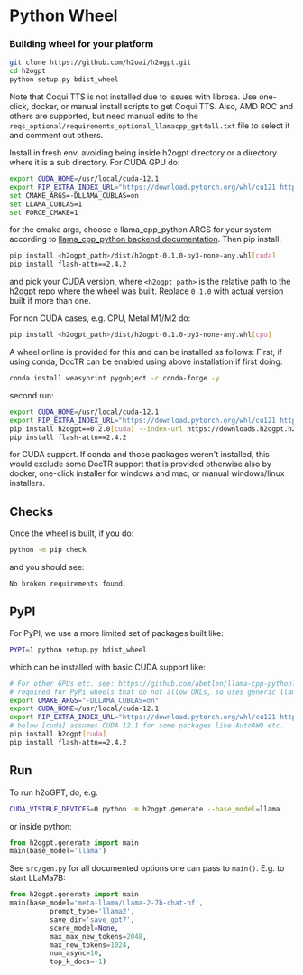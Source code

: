 # Python Wheel

### Building wheel for your platform

```bash
git clone https://github.com/h2oai/h2ogpt.git
cd h2ogpt
python setup.py bdist_wheel
```
Note that Coqui TTS is not installed due to issues with librosa.  Use one-click, docker, or manual install scripts to get Coqui TTS.  Also, AMD ROC and others are supported, but need manual edits to the `reqs_optional/requirements_optional_llamacpp_gpt4all.txt` file to select it and comment out others.

Install in fresh env, avoiding being inside h2ogpt directory or a directory where it is a sub directory.  For CUDA GPU do:
```bash
export CUDA_HOME=/usr/local/cuda-12.1
export PIP_EXTRA_INDEX_URL="https://download.pytorch.org/whl/cu121 https://huggingface.github.io/autogptq-index/whl/cu121"
set CMAKE_ARGS=-DLLAMA_CUBLAS=on
set LLAMA_CUBLAS=1
set FORCE_CMAKE=1
```
for the cmake args, choose e llama_cpp_python ARGS for your system according to [llama_cpp_python backend documentation](https://github.com/abetlen/llama-cpp-python?tab=readme-ov-file#supported-backends).
Then pip install:
```bash
pip install <h2ogpt_path>/dist/h2ogpt-0.1.0-py3-none-any.whl[cuda]
pip install flash-attn==2.4.2
```
and pick your CUDA version, where `<h2ogpt_path>` is the relative path to the h2ogpt repo where the wheel was built. Replace `0.1.0` with actual version built if more than one.

For non CUDA cases, e.g. CPU, Metal M1/M2 do:
```bash
pip install <h2ogpt_path>/dist/h2ogpt-0.1.0-py3-none-any.whl[cpu]
```

A wheel online is provided for this and can be installed as follows:
First, if using conda, DocTR can be enabled using above installation if first doing:
```bash
conda install weasyprint pygobject -c conda-forge -y
```
second run:
```bash
export CUDA_HOME=/usr/local/cuda-12.1
export PIP_EXTRA_INDEX_URL="https://download.pytorch.org/whl/cu121 https://huggingface.github.io/autogptq-index/whl/cu121"
pip install h2ogpt==0.2.0[cuda] --index-url https://downloads.h2ogpt.h2o.ai --extra-index-url https://pypi.org/simple --no-cache
pip install flash-attn==2.4.2
```
for CUDA support.  If conda and those packages weren't installed, this would exclude some DocTR support that is provided otherwise also by  docker, one-click installer for windows and mac, or manual windows/linux installers.

## Checks
Once the wheel is built, if you do:
```bash
python -m pip check
```
and you should see:
```text
No broken requirements found.
```

## PyPI

For PyPI, we use a more limited set of packages built like:
```bash
PYPI=1 python setup.py bdist_wheel
```
which can be installed with basic CUDA support like:
```bash
# For other GPUs etc. see: https://github.com/abetlen/llama-cpp-python?tab=readme-ov-file#supported-backends
# required for PyPi wheels that do not allow URLs, so uses generic llama_cpp_python package:
export CMAKE_ARGS="-DLLAMA_CUBLAS=on"
export CUDA_HOME=/usr/local/cuda-12.1
export PIP_EXTRA_INDEX_URL="https://download.pytorch.org/whl/cu121 https://huggingface.github.io/autogptq-index/whl/cu121"
# below [cuda] assumes CUDA 12.1 for some packages like AutoAWQ etc.
pip install h2ogpt[cuda]
pip install flash-attn==2.4.2
```

## Run

To run h2oGPT, do, e.g.
```bash
CUDA_VISIBLE_DEVICES=0 python -m h2ogpt.generate --base_model=llama
```
or inside python:
```python
from h2ogpt.generate import main
main(base_model='llama')
```
See `src/gen.py` for all documented options one can pass to `main()`.  E.g. to start LLaMa7B:
```python
from h2ogpt.generate import main
main(base_model='meta-llama/Llama-2-7b-chat-hf',
          prompt_type='llama2',
          save_dir='save_gpt7',
          score_model=None,
          max_max_new_tokens=2048,
          max_new_tokens=1024,
          num_async=10,
          top_k_docs=-1)
```

